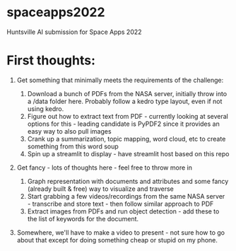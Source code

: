 # spaceapps2022
Huntsville AI submission for Space Apps 2022

# First thoughts:

1. Get something that minimally meets the requirements of the challenge:
    1. Download a bunch of PDFs from the NASA server, initially throw into a /data folder here. Probably follow a kedro type layout, even if not using kedro.
    2. Figure out how to extract text from PDF - currently looking at several options for this - leading candidate is PyPDF2 since it provides an easy way to also pull images
    3. Crank up a summarization, topic mapping, word cloud, etc to create something from this word soup
    4. Spin up a streamlit to display - have streamlit host based on this repo


2. Get fancy - lots of thoughts here - feel free to throw more in
    1. Graph representation with documents and attributes and some fancy (already built & free) way to visualize and traverse
    2. Start grabbing a few videos/recordings from the same NASA server - transcribe and store text - then follow similar approach to PDF
    3. Extract images from PDFs and run object detection - add these to the list of keywords for the document.


3. Somewhere, we'll have to make a video to present - not sure how to go about that except for doing something cheap or stupid on my phone.
